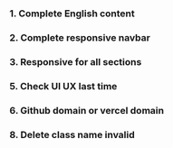 ### 1. Complete English content

### 2. Complete responsive navbar

### 3. Responsive for all sections

### 5. Check UI UX last time

### 6. Github domain or vercel domain

### 8. Delete class name invalid